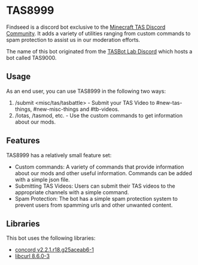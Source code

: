 # TAS8999
Findseed is a discord bot exclusive to the [Minecraft TAS Discord Community](https://discord.gg/jGhNxpd). It adds a variety of utilities ranging from custom commands to spam protection to assist us in our moderation efforts.

The name of this bot originated from the [TASBot Lab Discord](https://discord.gg/tasbot) which hosts a bot called TAS9000.

## Usage
As an end user, you can use TAS8999 in the following two ways:
1. /submit \<misc/tas/tasbattle> - Submit your TAS Video to #new-tas-things, #new-misc-things and #tb-videos.
2. /lotas, /tasmod, etc. - Use the custom commands to get information about our mods.

## Features
TAS8999 has a relatively small feature set:
- Custom commands: A variety of commands that provide information about our mods and other useful information. Commands can be added with a simple json file.
- Submitting TAS Videos: Users can submit their TAS videos to the appropriate channels with a simple command.
- Spam Protection: The bot has a simple spam protection system to prevent users from spamming urls and other unwanted content.

## Libraries
This bot uses the following libraries:
- [concord v2.2.1.r18.g25aceab6-1](https://github.com/Cogmasters/concord/commit/25aceab6c73da646f94b8c9de25e4d8013938e8e)
- [libcurl 8.6.0-3](https://github.com/curl/curl/tree/curl-8_6_0)
